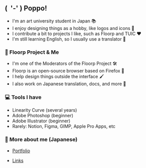 ## ( &nbsp;'-' ) Poppo!

- I'm an art university student in Japan 📚
- I enjoy designing things as a hobby, like logos and icons 🎨
- I contribute a bit to projects I like, such as Floorp and TUIC ❤️
- I'm still learning English, so I usually use a translator 🫠

### 🪼 Floorp Project & Me

- I'm one of the Moderators of the Floorp Project 🛠️
- Floorp is an open-source browser based on Firefox 🦊
- I help design things outside the interface 🖌️
- I also work on Japanese translation, docs, and more 📃

### 💻 Tools I have

- Linearity Curve (several years)
- Adobe Photoshop (beginner)
- Adobe Illustrator (beginner)
- Rarely: Notion, Figma, GIMP, Apple Pro Apps, etc

### 👋 More about me (Japanese)

- [Portfolio](https://cutterknife.studio.site/)

- [Links](https://potofu.me/cutterknife/)
